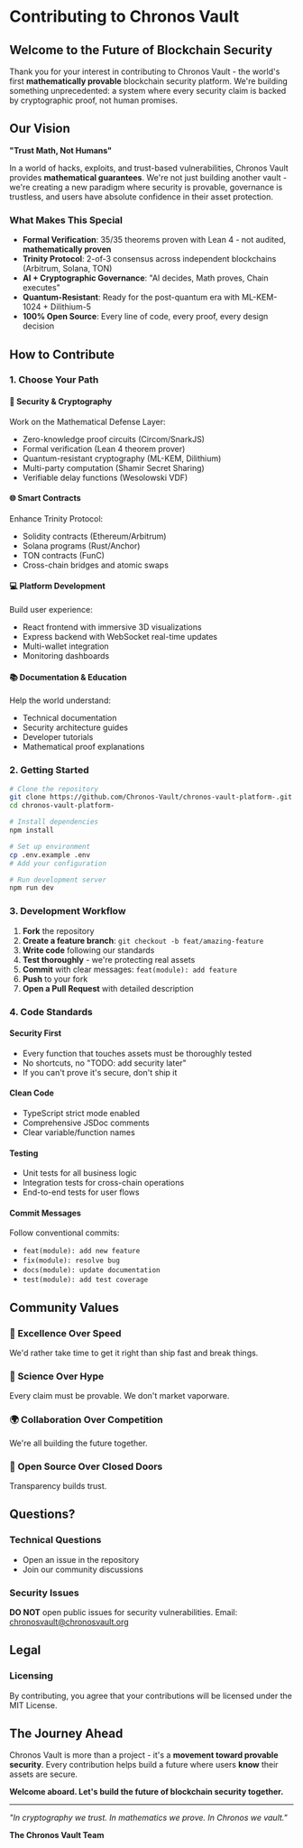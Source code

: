 # Contributing to Chronos Vault

## Welcome to the Future of Blockchain Security

Thank you for your interest in contributing to Chronos Vault - the world's first **mathematically provable** blockchain security platform. We're building something unprecedented: a system where every security claim is backed by cryptographic proof, not human promises.

## Our Vision

**"Trust Math, Not Humans"**

In a world of hacks, exploits, and trust-based vulnerabilities, Chronos Vault provides **mathematical guarantees**. We're not just building another vault - we're creating a new paradigm where security is provable, governance is trustless, and users have absolute confidence in their asset protection.

### What Makes This Special

- **Formal Verification**: 35/35 theorems proven with Lean 4 - not audited, **mathematically proven**
- **Trinity Protocol**: 2-of-3 consensus across independent blockchains (Arbitrum, Solana, TON)
- **AI + Cryptographic Governance**: "AI decides, Math proves, Chain executes"
- **Quantum-Resistant**: Ready for the post-quantum era with ML-KEM-1024 + Dilithium-5
- **100% Open Source**: Every line of code, every proof, every design decision

## How to Contribute

### 1. Choose Your Path

#### 🔐 Security & Cryptography
Work on the Mathematical Defense Layer:
- Zero-knowledge proof circuits (Circom/SnarkJS)
- Formal verification (Lean 4 theorem prover)
- Quantum-resistant cryptography (ML-KEM, Dilithium)
- Multi-party computation (Shamir Secret Sharing)
- Verifiable delay functions (Wesolowski VDF)

#### 🌐 Smart Contracts
Enhance Trinity Protocol:
- Solidity contracts (Ethereum/Arbitrum)
- Solana programs (Rust/Anchor)
- TON contracts (FunC)
- Cross-chain bridges and atomic swaps

#### 💻 Platform Development
Build user experience:
- React frontend with immersive 3D visualizations
- Express backend with WebSocket real-time updates
- Multi-wallet integration
- Monitoring dashboards

#### 📚 Documentation & Education
Help the world understand:
- Technical documentation
- Security architecture guides
- Developer tutorials
- Mathematical proof explanations

### 2. Getting Started

```bash
# Clone the repository
git clone https://github.com/Chronos-Vault/chronos-vault-platform-.git
cd chronos-vault-platform-

# Install dependencies
npm install

# Set up environment
cp .env.example .env
# Add your configuration

# Run development server
npm run dev
```

### 3. Development Workflow

1. **Fork** the repository
2. **Create a feature branch**: `git checkout -b feat/amazing-feature`
3. **Write code** following our standards
4. **Test thoroughly** - we're protecting real assets
5. **Commit** with clear messages: `feat(module): add feature`
6. **Push** to your fork
7. **Open a Pull Request** with detailed description

### 4. Code Standards

#### Security First
- Every function that touches assets must be thoroughly tested
- No shortcuts, no "TODO: add security later"
- If you can't prove it's secure, don't ship it

#### Clean Code
- TypeScript strict mode enabled
- Comprehensive JSDoc comments
- Clear variable/function names

#### Testing
- Unit tests for all business logic
- Integration tests for cross-chain operations
- End-to-end tests for user flows

#### Commit Messages
Follow conventional commits:
- `feat(module): add new feature`
- `fix(module): resolve bug`
- `docs(module): update documentation`
- `test(module): add test coverage`

## Community Values

### 🎯 Excellence Over Speed
We'd rather take time to get it right than ship fast and break things.

### 🔬 Science Over Hype
Every claim must be provable. We don't market vaporware.

### 🌍 Collaboration Over Competition
We're all building the future together.

### 💎 Open Source Over Closed Doors
Transparency builds trust.

## Questions?

### Technical Questions
- Open an issue in the repository
- Join our community discussions

### Security Issues
**DO NOT** open public issues for security vulnerabilities.
Email: chronosvault@chronosvault.org

## Legal

### Licensing
By contributing, you agree that your contributions will be licensed under the MIT License.

## The Journey Ahead

Chronos Vault is more than a project - it's a **movement toward provable security**. Every contribution helps build a future where users **know** their assets are secure.

**Welcome aboard. Let's build the future of blockchain security together.**

---

*"In cryptography we trust. In mathematics we prove. In Chronos we vault."*

**The Chronos Vault Team**
